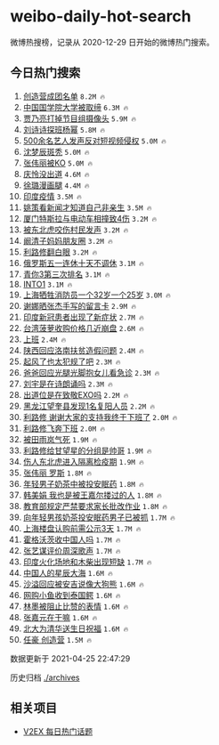 # weibo-daily-hot-search

微博热搜榜，记录从 2020-12-29 日开始的微博热门搜索。

## 今日热门搜索

<!-- BEGIN -->

1. [创造营成团名单](https://s.weibo.com/weibo?q=%23%E5%88%9B%E9%80%A0%E8%90%A5%E6%88%90%E5%9B%A2%E5%90%8D%E5%8D%95%23&Refer=top) `8.2M 🔥`
1. [中国国学院大学被取缔](https://s.weibo.com/weibo?q=%23%E4%B8%AD%E5%9B%BD%E5%9B%BD%E5%AD%A6%E9%99%A2%E5%A4%A7%E5%AD%A6%E8%A2%AB%E5%8F%96%E7%BC%94%23&Refer=top) `6.3M 🔥`
1. [贾乃亮打掉节目组摄像头](https://s.weibo.com/weibo?q=%23%E8%B4%BE%E4%B9%83%E4%BA%AE%E6%89%93%E6%8E%89%E8%8A%82%E7%9B%AE%E7%BB%84%E6%91%84%E5%83%8F%E5%A4%B4%23&Refer=top) `5.9M 🔥`
1. [刘诗诗探班杨幂](https://s.weibo.com/weibo?q=%23%E5%88%98%E8%AF%97%E8%AF%97%E6%8E%A2%E7%8F%AD%E6%9D%A8%E5%B9%82%23&Refer=top) `5.8M 🔥`
1. [500余名艺人发声反对短视频侵权](https://s.weibo.com/weibo?q=%23500%E4%BD%99%E5%90%8D%E8%89%BA%E4%BA%BA%E5%8F%91%E5%A3%B0%E5%8F%8D%E5%AF%B9%E7%9F%AD%E8%A7%86%E9%A2%91%E4%BE%B5%E6%9D%83%23&Refer=top) `5.0M 🔥`
1. [沈梦辰斑秃](https://s.weibo.com/weibo?q=%E6%B2%88%E6%A2%A6%E8%BE%B0%E6%96%91%E7%A7%83&Refer=top) `5.0M 🔥`
1. [张伟丽被KO](https://s.weibo.com/weibo?q=%23%E5%BC%A0%E4%BC%9F%E4%B8%BD%E8%A2%ABKO%23&Refer=top) `5.0M 🔥`
1. [庆怜没出道](https://s.weibo.com/weibo?q=%E5%BA%86%E6%80%9C%E6%B2%A1%E5%87%BA%E9%81%93&Refer=top) `4.6M 🔥`
1. [徐璐漫画腿](https://s.weibo.com/weibo?q=%23%E5%BE%90%E7%92%90%E6%BC%AB%E7%94%BB%E8%85%BF%23&Refer=top) `4.4M 🔥`
1. [印度疫情](https://s.weibo.com/weibo?q=%E5%8D%B0%E5%BA%A6%E7%96%AB%E6%83%85&Refer=top) `3.5M 🔥`
1. [姚策看新闻才知道自己非亲生](https://s.weibo.com/weibo?q=%23%E5%A7%9A%E7%AD%96%E7%9C%8B%E6%96%B0%E9%97%BB%E6%89%8D%E7%9F%A5%E9%81%93%E8%87%AA%E5%B7%B1%E9%9D%9E%E4%BA%B2%E7%94%9F%23&Refer=top) `3.5M 🔥`
1. [厦门特斯拉与电动车相撞致4伤](https://s.weibo.com/weibo?q=%23%E5%8E%A6%E9%97%A8%E7%89%B9%E6%96%AF%E6%8B%89%E4%B8%8E%E7%94%B5%E5%8A%A8%E8%BD%A6%E7%9B%B8%E6%92%9E%E8%87%B44%E4%BC%A4%23&Refer=top) `3.2M 🔥`
1. [被东北虎咬伤村民发声](https://s.weibo.com/weibo?q=%E8%A2%AB%E4%B8%9C%E5%8C%97%E8%99%8E%E5%92%AC%E4%BC%A4%E6%9D%91%E6%B0%91%E5%8F%91%E5%A3%B0&Refer=top) `3.2M 🔥`
1. [阚清子妈妈朋友圈](https://s.weibo.com/weibo?q=%23%E9%98%9A%E6%B8%85%E5%AD%90%E5%A6%88%E5%A6%88%E6%9C%8B%E5%8F%8B%E5%9C%88%23&Refer=top) `3.2M 🔥`
1. [利路修翻白眼](https://s.weibo.com/weibo?q=%E5%88%A9%E8%B7%AF%E4%BF%AE%E7%BF%BB%E7%99%BD%E7%9C%BC&Refer=top) `3.2M 🔥`
1. [俄罗斯五一连休十天不调休](https://s.weibo.com/weibo?q=%23%E4%BF%84%E7%BD%97%E6%96%AF%E4%BA%94%E4%B8%80%E8%BF%9E%E4%BC%91%E5%8D%81%E5%A4%A9%E4%B8%8D%E8%B0%83%E4%BC%91%23&Refer=top) `3.1M 🔥`
1. [青你3第三次排名](https://s.weibo.com/weibo?q=%23%E9%9D%92%E4%BD%A03%E7%AC%AC%E4%B8%89%E6%AC%A1%E6%8E%92%E5%90%8D%23&Refer=top) `3.1M 🔥`
1. [INTO1](https://s.weibo.com/weibo?q=INTO1&Refer=top) `3.1M 🔥`
1. [上海牺牲消防员一个32岁一个25岁](https://s.weibo.com/weibo?q=%23%E4%B8%8A%E6%B5%B7%E7%89%BA%E7%89%B2%E6%B6%88%E9%98%B2%E5%91%98%E4%B8%80%E4%B8%AA32%E5%B2%81%E4%B8%80%E4%B8%AA25%E5%B2%81%23&Refer=top) `3.0M 🔥`
1. [谢娜晒张杰手写的留言卡](https://s.weibo.com/weibo?q=%23%E8%B0%A2%E5%A8%9C%E6%99%92%E5%BC%A0%E6%9D%B0%E6%89%8B%E5%86%99%E7%9A%84%E7%95%99%E8%A8%80%E5%8D%A1%23&Refer=top) `2.9M 🔥`
1. [印度新冠患者出现了新症状](https://s.weibo.com/weibo?q=%23%E5%8D%B0%E5%BA%A6%E6%96%B0%E5%86%A0%E6%82%A3%E8%80%85%E5%87%BA%E7%8E%B0%E4%BA%86%E6%96%B0%E7%97%87%E7%8A%B6%23&Refer=top) `2.7M 🔥`
1. [台湾菠萝收购价格几近崩盘](https://s.weibo.com/weibo?q=%23%E5%8F%B0%E6%B9%BE%E8%8F%A0%E8%90%9D%E6%94%B6%E8%B4%AD%E4%BB%B7%E6%A0%BC%E5%87%A0%E8%BF%91%E5%B4%A9%E7%9B%98%23&Refer=top) `2.6M 🔥`
1. [上班](https://s.weibo.com/weibo?q=%E4%B8%8A%E7%8F%AD&Refer=top) `2.4M 🔥`
1. [陕西回应洛南扶贫造假问题](https://s.weibo.com/weibo?q=%23%E9%99%95%E8%A5%BF%E5%9B%9E%E5%BA%94%E6%B4%9B%E5%8D%97%E6%89%B6%E8%B4%AB%E9%80%A0%E5%81%87%E9%97%AE%E9%A2%98%23&Refer=top) `2.4M 🔥`
1. [起风了也太犯规了吧](https://s.weibo.com/weibo?q=%23%E8%B5%B7%E9%A3%8E%E4%BA%86%E4%B9%9F%E5%A4%AA%E7%8A%AF%E8%A7%84%E4%BA%86%E5%90%A7%23&Refer=top) `2.3M 🔥`
1. [爸爸回应光腿光脚抱女儿看急诊](https://s.weibo.com/weibo?q=%23%E7%88%B8%E7%88%B8%E5%9B%9E%E5%BA%94%E5%85%89%E8%85%BF%E5%85%89%E8%84%9A%E6%8A%B1%E5%A5%B3%E5%84%BF%E7%9C%8B%E6%80%A5%E8%AF%8A%23&Refer=top) `2.3M 🔥`
1. [刘宇是在诗朗诵吗](https://s.weibo.com/weibo?q=%23%E5%88%98%E5%AE%87%E6%98%AF%E5%9C%A8%E8%AF%97%E6%9C%97%E8%AF%B5%E5%90%97%23&Refer=top) `2.3M 🔥`
1. [出道位是在致敬EXO吗](https://s.weibo.com/weibo?q=%23%E5%87%BA%E9%81%93%E4%BD%8D%E6%98%AF%E5%9C%A8%E8%87%B4%E6%95%ACEXO%E5%90%97%23&Refer=top) `2.2M 🔥`
1. [黑龙江望奎县发现1名复阳人员](https://s.weibo.com/weibo?q=%23%E9%BB%91%E9%BE%99%E6%B1%9F%E6%9C%9B%E5%A5%8E%E5%8E%BF%E5%8F%91%E7%8E%B01%E5%90%8D%E5%A4%8D%E9%98%B3%E4%BA%BA%E5%91%98%23&Refer=top) `2.2M 🔥`
1. [利路修 谢谢大家的支持我终于下班了](https://s.weibo.com/weibo?q=%E5%88%A9%E8%B7%AF%E4%BF%AE%20%E8%B0%A2%E8%B0%A2%E5%A4%A7%E5%AE%B6%E7%9A%84%E6%94%AF%E6%8C%81%E6%88%91%E7%BB%88%E4%BA%8E%E4%B8%8B%E7%8F%AD%E4%BA%86&Refer=top) `2.0M 🔥`
1. [利路修飞奔下班](https://s.weibo.com/weibo?q=%23%E5%88%A9%E8%B7%AF%E4%BF%AE%E9%A3%9E%E5%A5%94%E4%B8%8B%E7%8F%AD%23&Refer=top) `2.0M 🔥`
1. [被田雨岚气死](https://s.weibo.com/weibo?q=%23%E8%A2%AB%E7%94%B0%E9%9B%A8%E5%B2%9A%E6%B0%94%E6%AD%BB%23&Refer=top) `1.9M 🔥`
1. [利路修给甘望星的分组是帅哥](https://s.weibo.com/weibo?q=%23%E5%88%A9%E8%B7%AF%E4%BF%AE%E7%BB%99%E7%94%98%E6%9C%9B%E6%98%9F%E7%9A%84%E5%88%86%E7%BB%84%E6%98%AF%E5%B8%85%E5%93%A5%23&Refer=top) `1.9M 🔥`
1. [伤人东北虎进入隔离检疫期](https://s.weibo.com/weibo?q=%23%E4%BC%A4%E4%BA%BA%E4%B8%9C%E5%8C%97%E8%99%8E%E8%BF%9B%E5%85%A5%E9%9A%94%E7%A6%BB%E6%A3%80%E7%96%AB%E6%9C%9F%23&Refer=top) `1.9M 🔥`
1. [张伟丽 罗斯](https://s.weibo.com/weibo?q=%E5%BC%A0%E4%BC%9F%E4%B8%BD%20%E7%BD%97%E6%96%AF&Refer=top) `1.8M 🔥`
1. [年轻男子奶茶中被投安眠药](https://s.weibo.com/weibo?q=%23%E5%B9%B4%E8%BD%BB%E7%94%B7%E5%AD%90%E5%A5%B6%E8%8C%B6%E4%B8%AD%E8%A2%AB%E6%8A%95%E5%AE%89%E7%9C%A0%E8%8D%AF%23&Refer=top) `1.8M 🔥`
1. [韩美娟 我也是被王嘉尔搂过的人](https://s.weibo.com/weibo?q=%E9%9F%A9%E7%BE%8E%E5%A8%9F%20%E6%88%91%E4%B9%9F%E6%98%AF%E8%A2%AB%E7%8E%8B%E5%98%89%E5%B0%94%E6%90%82%E8%BF%87%E7%9A%84%E4%BA%BA&Refer=top) `1.8M 🔥`
1. [教育部规定严禁要求家长批改作业](https://s.weibo.com/weibo?q=%23%E6%95%99%E8%82%B2%E9%83%A8%E8%A7%84%E5%AE%9A%E4%B8%A5%E7%A6%81%E8%A6%81%E6%B1%82%E5%AE%B6%E9%95%BF%E6%89%B9%E6%94%B9%E4%BD%9C%E4%B8%9A%23&Refer=top) `1.8M 🔥`
1. [向年轻男孩奶茶投安眠药男子已被抓](https://s.weibo.com/weibo?q=%E5%90%91%E5%B9%B4%E8%BD%BB%E7%94%B7%E5%AD%A9%E5%A5%B6%E8%8C%B6%E6%8A%95%E5%AE%89%E7%9C%A0%E8%8D%AF%E7%94%B7%E5%AD%90%E5%B7%B2%E8%A2%AB%E6%8A%93&Refer=top) `1.7M 🔥`
1. [上海楼盘认购前需公示3天](https://s.weibo.com/weibo?q=%23%E4%B8%8A%E6%B5%B7%E6%A5%BC%E7%9B%98%E8%AE%A4%E8%B4%AD%E5%89%8D%E9%9C%80%E5%85%AC%E7%A4%BA3%E5%A4%A9%23&Refer=top) `1.7M 🔥`
1. [霍格沃茨收中国人吗](https://s.weibo.com/weibo?q=%23%E9%9C%8D%E6%A0%BC%E6%B2%83%E8%8C%A8%E6%94%B6%E4%B8%AD%E5%9B%BD%E4%BA%BA%E5%90%97%23&Refer=top) `1.7M 🔥`
1. [张艺谋评价周深歌声](https://s.weibo.com/weibo?q=%23%E5%BC%A0%E8%89%BA%E8%B0%8B%E8%AF%84%E4%BB%B7%E5%91%A8%E6%B7%B1%E6%AD%8C%E5%A3%B0%23&Refer=top) `1.7M 🔥`
1. [印度火化场地和木柴出现短缺](https://s.weibo.com/weibo?q=%23%E5%8D%B0%E5%BA%A6%E7%81%AB%E5%8C%96%E5%9C%BA%E5%9C%B0%E5%92%8C%E6%9C%A8%E6%9F%B4%E5%87%BA%E7%8E%B0%E7%9F%AD%E7%BC%BA%23&Refer=top) `1.7M 🔥`
1. [中国人的星辰大海](https://s.weibo.com/weibo?q=%23%E4%B8%AD%E5%9B%BD%E4%BA%BA%E7%9A%84%E6%98%9F%E8%BE%B0%E5%A4%A7%E6%B5%B7%23&Refer=top) `1.6M 🔥`
1. [沙溢回应被安吉说像大狗熊](https://s.weibo.com/weibo?q=%E6%B2%99%E6%BA%A2%E5%9B%9E%E5%BA%94%E8%A2%AB%E5%AE%89%E5%90%89%E8%AF%B4%E5%83%8F%E5%A4%A7%E7%8B%97%E7%86%8A&Refer=top) `1.6M 🔥`
1. [网购小鱼收到泰国鳄](https://s.weibo.com/weibo?q=%E7%BD%91%E8%B4%AD%E5%B0%8F%E9%B1%BC%E6%94%B6%E5%88%B0%E6%B3%B0%E5%9B%BD%E9%B3%84&Refer=top) `1.6M 🔥`
1. [林墨被阻止比赞的表情](https://s.weibo.com/weibo?q=%23%E6%9E%97%E5%A2%A8%E8%A2%AB%E9%98%BB%E6%AD%A2%E6%AF%94%E8%B5%9E%E7%9A%84%E8%A1%A8%E6%83%85%23&Refer=top) `1.6M 🔥`
1. [张嘉元在干嘛](https://s.weibo.com/weibo?q=%23%E5%BC%A0%E5%98%89%E5%85%83%E5%9C%A8%E5%B9%B2%E5%98%9B%23&Refer=top) `1.6M 🔥`
1. [北大为清华送生日祝福](https://s.weibo.com/weibo?q=%E5%8C%97%E5%A4%A7%E4%B8%BA%E6%B8%85%E5%8D%8E%E9%80%81%E7%94%9F%E6%97%A5%E7%A5%9D%E7%A6%8F&Refer=top) `1.6M 🔥`
1. [任豪 创造营](https://s.weibo.com/weibo?q=%E4%BB%BB%E8%B1%AA%20%E5%88%9B%E9%80%A0%E8%90%A5&Refer=top) `1.5M 🔥`

数据更新于 2021-04-25 22:47:29

<!-- END -->

历史归档 [./archives](./archives)

## 相关项目

- [V2EX 每日热门话题](https://github.com/boojack/v2ex-daily-hot-topic)
